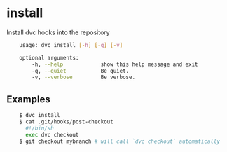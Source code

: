 # install

Install dvc hooks into the repository

```sh
    usage: dvc install [-h] [-q] [-v]

    optional arguments:
        -h, --help            show this help message and exit
        -q, --quiet           Be quiet.
        -v, --verbose         Be verbose.
```

## Examples

```sh
    $ dvc install
    $ cat .git/hooks/post-checkout
      #!/bin/sh
      exec dvc checkout
    $ git checkout mybranch # will call `dvc checkout` automatically
```
